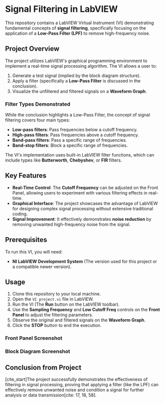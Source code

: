 # Signal Filtering in LabVIEW

This repository contains a LabVIEW Virtual Instrument (VI) demonstrating fundamental concepts of **signal filtering**, specifically focusing on the application of a **Low-Pass Filter (LPF)** to remove high-frequency noise.

## Project Overview

The project utilizes LabVIEW's graphical programming environment to implement a real-time signal processing algorithm. The VI allows a user to:
1.  Generate a test signal (implied by the block diagram structure).
2.  Apply a filter (specifically a **Low-Pass Filter** is discussed in the conclusion).
3.  Visualize the unfiltered and filtered signals on a **Waveform Graph**.

### Filter Types Demonstrated

While the conclusion highlights a Low-Pass Filter, the concept of signal filtering covers four main types:
* **Low-pass filters**: Pass frequencies below a cutoff frequency.
* **High-pass filters**: Pass frequencies above a cutoff frequency.
* **Band-pass filters**: Pass a specific range of frequencies.
* **Band-stop filters**: Block a specific range of frequencies.

The VI's implementation uses built-in LabVIEW filter functions, which can include types like **Butterworth**, **Chebyshev**, or **FIR** filters.

## Key Features

* **Real-Time Control**: The **Cutoff Frequency** can be adjusted on the Front Panel, allowing users to experiment with various filtering effects in real-time.
* **Graphical Interface**: The project showcases the advantage of LabVIEW for designing complex signal processing without extensive traditional coding.
* **Signal Improvement**: It effectively demonstrates **noise reduction** by removing unwanted high-frequency noise from the signal.

## Prerequisites

To run this VI, you will need:
* **NI LabVIEW Development System** (The version used for this project or a compatible newer version).

## Usage

1.  Clone this repository to your local machine.
2.  Open the `VI project.vi` file in LabVIEW.
3.  Run the VI (The **Run** button on the LabVIEW toolbar).
4.  Use the **Sampling Frequency** and **Low Cutoff Freq** controls on the **Front Panel** to adjust the filtering parameters.
5.  Observe the original and filtered signals on the **Waveform Graph**.
6.  Click the **STOP** button to end the execution.

### Front Panel Screenshot


### Block Diagram Screenshot


## Conclusion from Project

[cite_start]The project successfully demonstrates the effectiveness of filtering in signal processing, proving that applying a filter (like the LPF) can effectively remove unwanted noise and condition a signal for further analysis or data transmission[cite: 17, 18, 58].
